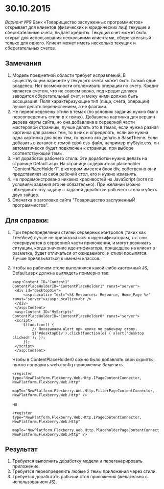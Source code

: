 # 30.10.2015
*Вариант №9*
Банк «Товарищество заслуженных программистов» открывает для клиентов (физических и юридических лиц) текущие и 
сберегательные счета, выдает кредиты. Текущий счет может быть открыт для использования несколькими клиентами, 
сберегательный - только для одного. Клиент может иметь несколько текущих и сберегательных счетов.

## Замечания
1. Модель предметной области требует исправлений.
   В существующем варианте у текущего счета может быть только один владелец.
   Нет возможности отслеживать операции по счету.
   Кредит является счетом, что не совсем верно, под кредит должен заводится сберегательный счет, 
   и межу ними должна быть ассоциация.
   Поля характеризующие тип (лица, счета, операции) лучше делать перечислением, а не флагами.
2. Не переопределены стили в темах (по условию задания нужно было переопределить стили в х темах).
   Добавлена картинка для вершин дерева карты сайта, но она добавлена в серверной части мастеровой страницы,
   лучше делать это в темах, если нужна разная картинка для разных тем, то в них и определять,
   если же нужна одна картинка для всех тем, то нужно это делать в BaseTheme.
   Если добавить в каталог с темой свой css-файл, например myStyle.css, он автоматически будет подключен к странице, 
   при выборе соответствующей темы.
3. Нет доработок рабочего стола.
   Эти доработки нужно делать на странице Default.aspx
   На странице содержиться placeholder "ContentPlaceHolder1", в котором имеется блок div,
   собственно он и представляет из себя рабочий стол, его и нужно изменять.
4. Не продемонстровано никаких красивостей на JavaScript (хотя по условиям задания это не обязательно).
   При желании можно объединить эту задачу с задачей доработки рабочего стола и убить двух зайцев.
5. Опечатка в заголовке сайта "Товарищество заслуженныЙ программистов".

## Для справки:
1. При переопределении стилей серверных контролов (таких как TreeView) лучше не привязываться к идентификаторам, 
   т.к. они генерируются в серверной части приложения, и могут возникать ситуации, когда значение идентификатора,
   пришедшее на клиент в разметке, будет отличаться от ожидаемого, и стили посыпятся.
   Лучше привязываться к именам классов.
2. Чтобы на рабочем столе выполнялся какой-либо кастомный JS, Default.aspx должна выглядеть примерно так:
   ```
   <asp:Content ID="Content1" ContentPlaceHolderID="ContentPlaceHolder1" runat="server">
    <div id="desktopDiv">
        <asp:Localize Text="<%$ Resources: Resource, Home_Page %>" runat="server"></asp:Localize><br />
    </div>
    </asp:Content>
    <asp:Content ID="MyScripts" ContentPlaceHolderID="ContentPlaceHolder0" runat="server">
    <script>
        $(function() {
            // Показываем alert при клике по рабочему столу.
            $('#desktopDiv').click(function(e) { alert('desktop clicked!'); });
        });
    </script>
    </asp:Content>
    ```
    
    Чтобы в ContentPlaceHolder0 сожно было добавлять свои скрипты, нужно поправить web.config приложения:
    Заменить
    ```
    <register type="NewPlatform.Flexberry.Web.Http.IPageContentConnector, NewPlatform.Flexberry.Web.Http"
                   mapTo="NewPlatform.Flexberry.Web.Http.FilterPageContentConnector, NewPlatform.Flexberry.Web.Http" />
   ```
   
    на
    ```
    <register type="NewPlatform.Flexberry.Web.Http.IPageContentConnector, NewPlatform.Flexberry.Web.Http"
                    mapTo="NewPlatform.Flexberry.Web.Http.PlaceholderPageContentConnector, NewPlatform.Flexberry.Web.Http" />
   ```

## Результат
1. Требуется выполнить доработку модели и перегенерировать приложение.
2. Требуется переопределить любые 2 темы приложения через стили.
3. Требуется доработать рабочий стол приложения (желательно с использованием JS).

